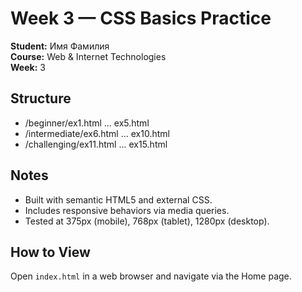 # Week 3 — CSS Basics Practice
**Student:** Имя Фамилия  
**Course:** Web & Internet Technologies  
**Week:** 3

## Structure
- /beginner/ex1.html ... ex5.html
- /intermediate/ex6.html ... ex10.html
- /challenging/ex11.html ... ex15.html

## Notes
- Built with semantic HTML5 and external CSS.
- Includes responsive behaviors via media queries.
- Tested at 375px (mobile), 768px (tablet), 1280px (desktop).

## How to View
Open `index.html` in a web browser and navigate via the Home page.
